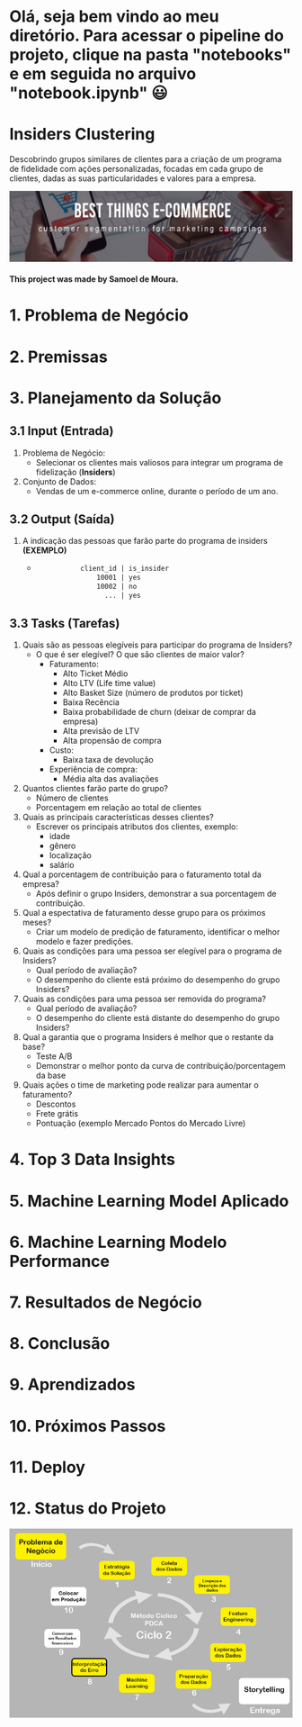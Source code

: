 # Olá, seja bem vindo ao meu diretório. Para acessar o pipeline do projeto, clique na pasta "notebooks" e em seguida no arquivo "notebook.ipynb" :smiley:
# Insiders Clustering

Descobrindo grupos similares de clientes para a criação de um programa de fidelidade com ações personalizadas, focadas em cada grupo de clientes, dadas as suas particularidades e valores para a empresa.

![](img/capa_readme.jpg)

#### This project was made by Samoel de Moura.

# 1. Problema de Negócio

# 2. Premissas

# 3. Planejamento da Solução

## 3.1 Input (Entrada)
1. Problema de Negócio:
    - Selecionar os clientes mais valiosos para integrar um programa de fidelização (**Insiders**)
2. Conjunto de Dados:
    - Vendas de um e-commerce online, durante o período de um ano.
    
## 3.2 Output (Saída)
1. A indicação das pessoas que farão parte do programa de insiders
**(EXEMPLO)**

    -                client_id | is_insider
                         10001 | yes
                         10002 | no
                           ... | yes
 
## 3.3 Tasks (Tarefas)
1. Quais são as pessoas elegíveis para participar do programa de Insiders?
    - O que é ser elegível? O que são clientes de maior valor?
        - Faturamento:
            - Alto Ticket Médio
            - Alto LTV (Life time value)
            - Alto Basket Size (número de produtos por ticket)
            - Baixa Recência
            - Baixa probabilidade de churn (deixar de comprar da empresa)
            - Alta previsão de LTV
            - Alta propensão de compra
        - Custo:
            - Baixa taxa de devolução
        - Experiência de compra:
            - Média alta das avaliações
2. Quantos clientes farão parte do grupo?
    - Número de clientes
    - Porcentagem em relação ao total de clientes
3. Quais as principais características desses clientes?
    - Escrever os principais atributos dos clientes, exemplo:
        - idade
        - gênero
        - localização
        - salário
4. Qual a porcentagem de contribuição para o faturamento total da empresa?
    - Após definir o grupo Insiders, demonstrar a sua porcentagem de contribuição.
5. Qual a espectativa de faturamento desse grupo para os próximos meses?
    - Criar um modelo de predição de faturamento, identificar o melhor modelo e fazer predições.
6. Quais as condições para uma pessoa ser elegível para o programa de Insiders?
    - Qual período de avaliação?
    - O desempenho do cliente está próximo do desempenho do grupo Insiders?
7. Quais as condições para uma pessoa ser removida do programa?
    - Qual período de avaliação?
    - O desempenho do cliente está distante do desempenho do grupo Insiders?
8. Qual a garantia que o programa Insiders é melhor que o restante da base?
    - Teste A/B
    - Demonstrar o melhor ponto da curva de contribuição/porcentagem da base
9. Quais ações o time de marketing pode realizar para aumentar o faturamento?
    - Descontos
    - Frete grátis
    - Pontuação (exemplo Mercado Pontos do Mercado Livre)

# 4. Top 3 Data Insights

# 5. Machine Learning Model Aplicado

# 6. Machine Learning Modelo Performance

# 7. Resultados de Negócio

# 8. Conclusão

# 9. Aprendizados

# 10. Próximos Passos

# 11. Deploy

# 12. Status do Projeto
![](img/project_status.jpg)
